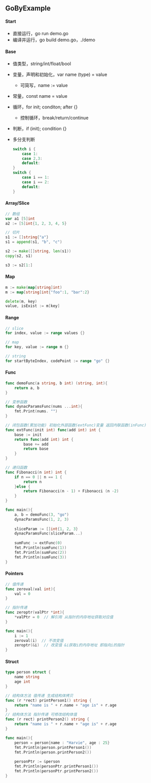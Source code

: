 ## GoByExample

#### Start

* 直接运行，go run demo.go
* 编译并运行，go build demo.go，./demo

#### Base

* 值类型，string/int/float/bool

* 变量，声明和初始化，var name (type) = value

  * 可简写，name := value

* 常量，const name = value

* 循环，for init; conditon; after {}

  * 控制循环，break/return/continue

* 判断，if (init); condition {}

* 多分支判断

  ```go
  switch i {
      case 1:
      case 2,3:
      default:
  }
  switch {
      case i == 1:
      case i == 2:
      default:
  }
  ```

#### Array/Slice

```go
// 数组
var a1 [5]int
a2 := [5]int{1, 2, 3, 4, 5}

// 切片
s1 := []string{"a"}
s1 = append(s1, "b", "c")

s2 := make([]string, len(s1))
copy(s2, s1)

s3 := s2[1:]
```

#### Map

```go
m := make(map[string]int)
m := map[string]int{"foo":1, "bar":2}

delete(m, key)
value, isExist := m[key]
```

#### Range

```go
// slice
for index, value := range values {}

// map
for key, value := range m {}

// string
for startByteIndex, codePoint := range "go" {}
```

#### Func

```go
func demoFunc(a string, b int) (string, int){
    return a, b
}

// 变参函数
func dynacParamsFunc(nums ...int){
    fmt.Print(nums. "")
}

// 闭包函数(累加功能) 初始化外部函数(extFunc)变量 返回内联函数(inFunc)
func extFunc(init int) func(add int) int {
    base := init
    return func(add int) int {
        base += add
        return base
    }
}

// 递归函数
func Fibonacci(n int) int {
    if n == 0 || n == 1 {
        return n
    }else {
        return Fibonacci(n - 1) + Fibonacci (n -2)
    }
}

func main(){
    a, b = demoFunc(3, "go")
    dynacParamsFunc(1, 2, 3)
    
    sliceParam := []int{1, 2, 3}
    dynacParamsFunc(sliceParam...)
    
    sumFunc := extFunc(0)
    fmt.Println(sumFunc(1))
    fmt.Println(sumFunc(2))
    fmt.Println(sumFunc(3))
}
```

#### Pointers

```go
// 值传递
func zeroval(val int){
    val = 0
}

// 指针传递
func zeroptr(valPtr *int){
    *valPtr = 0  // 解引用 从指针的内存地址获取对应值
}

func main(){
    i := 1
    zeroval(i)  // 不改变值
    zeroptr(&i)  // 改变值 &i获取i的内存地址 即指向i的指针
}
```

#### Struct

```go
type person struct {
    name string
    age int
}

// 结构体方法 值传递 生成结构体拷贝
func (r *rect) printPerson1() string {
    return "name is " + r.name + "age is" + r.age
}
// 结构体方法 指针传递 可修改结构体值
func (r rect) printPerson2() string {
    return "name is " + r.name + "age is" + r.age
}

func main(){
    person = person{name : "Harvie", age : 25}
    fmt.Println(person.printPerson1())
    fmt.Println(person.printPerson2())
    
    personPtr := &person
    fmt.Println(personPtr.printPerson1())
    fmt.Println(personPtr.printPerson2())
}
```



